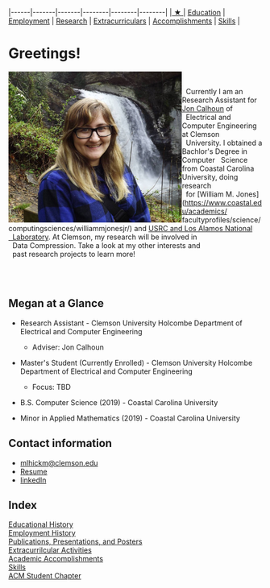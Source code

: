 
|------|-------|-------|--------|--------|--------|
|[ ★ ](index.md) | [Education](education.md) | [Employment](employment.md) | [Research](publications.md) | [Extracurriculars](activities.md) | [Accomplishments](accomplishments.md) | [Skills](skills.md) |


# Greetings!

<img style="float: left;" img src="pictures/me4.jpg" alt="Megan Hickman Fulp" height="300"/>
&nbsp;&nbsp;&nbsp;&nbsp;


&nbsp;&nbsp;Currently I am an Research Assistant for [Jon Calhoun](http://jonccal.people.clemson.edu/) of   
&nbsp;&nbsp;Electrical and Computer Engineering at Clemson   
&nbsp;&nbsp;University. I obtained a Bachlor's Degree in Computer 
&nbsp;&nbsp;Science from Coastal Carolina University, doing research   
&nbsp;&nbsp;for [William M. Jones](https://www.coastal.edu/academics/  facultyprofiles/science/computingsciences/williammjonesjr/) and [USRC and Los Alamos National   
&nbsp;&nbsp;Laboratory](https://www.lanl.gov/projects/ultrascale-systems-research-center/staff-interns.php). At Clemson, my research will be involved in   
&nbsp;&nbsp;Data Compression. Take a look at my other interests and   
&nbsp;&nbsp;past research projects to learn more!


&nbsp;&nbsp;&nbsp;&nbsp;&nbsp;&nbsp;&nbsp;&nbsp;&nbsp;&nbsp;&nbsp;&nbsp;&nbsp;&nbsp;&nbsp;&nbsp;&nbsp;&nbsp;&nbsp;&nbsp;&nbsp;&nbsp;&nbsp;&nbsp;&nbsp;&nbsp;&nbsp;&nbsp;&nbsp;&nbsp;&nbsp;&nbsp;&nbsp;&nbsp;&nbsp;&nbsp;&nbsp;&nbsp;&nbsp;&nbsp;&nbsp;&nbsp;&nbsp;&nbsp;&nbsp;&nbsp;&nbsp;&nbsp;&nbsp;&nbsp;&nbsp;&nbsp;&nbsp;&nbsp;&nbsp;&nbsp;&nbsp;&nbsp;&nbsp;&nbsp;&nbsp;&nbsp;&nbsp;&nbsp;&nbsp;&nbsp;&nbsp;&nbsp;&nbsp;&nbsp;&nbsp;&nbsp;&nbsp;&nbsp;&nbsp;&nbsp;&nbsp;&nbsp;&nbsp;&nbsp;&nbsp;&nbsp;&nbsp;&nbsp;&nbsp;&nbsp;&nbsp;&nbsp;&nbsp;&nbsp;&nbsp;&nbsp;&nbsp;&nbsp;&nbsp;&nbsp;&nbsp;&nbsp;&nbsp;&nbsp;&nbsp;&nbsp;&nbsp;&nbsp;&nbsp;&nbsp;&nbsp;&nbsp;&nbsp;&nbsp;&nbsp;&nbsp;&nbsp;&nbsp;&nbsp;&nbsp;&nbsp;&nbsp;&nbsp;&nbsp;&nbsp;&nbsp;&nbsp;&nbsp;&nbsp;&nbsp;&nbsp;&nbsp;&nbsp;&nbsp;&nbsp;&nbsp;&nbsp;&nbsp;&nbsp;&nbsp;&nbsp;&nbsp;

## Megan at a Glance

* Research Assistant - Clemson University Holcombe Department of Electrical and Computer Engineering  
  - Adviser: Jon Calhoun  

* Master's Student (Currently Enrolled) - Clemson University Holcombe Department of Electrical and Computer Engineering
  - Focus: TBD  

* B.S. Computer Science (2019) - Coastal Carolina University  
* Minor in Applied Mathematics (2019) - Coastal Carolina University  

## Contact information
* mlhickm@clemson.edu
* <a href="https://mhickmanf.github.io/documents/resume.pdf" target="_blank">Resume</a>
* [linkedIn](https://www.linkedin.com/in/megan-hickman-fulp-3174a3125/)


## Index

[Educational History](education.md)  
[Employment History](employment.md)  
[Publications, Presentations, and Posters](publications.md)   
[Extracurrilcular Activities](activities.md)   
[Academic Accomplishments](accomplishments.md)   
[Skills](skills.md)   
[ACM Student Chapter](acm.md)    

